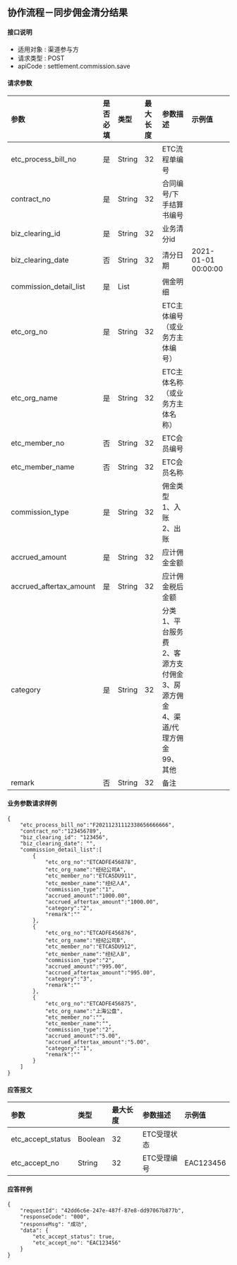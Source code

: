 ## 协作流程－同步佣金清分结果

#### 接口说明

* 适用对象 : 渠道参与方
* 请求类型 : POST
* apiCode : settlement.commission.save

#### 请求参数
| 参数 | 是否必填 | 类型 | 最大长度 | 参数描述 | 示例值 |
|:----|:-------:|:-----|:-------|:--------|:------|
| etc_process_bill_no | 是 | String | 32 | ETC流程单编号 |  |
| contract_no | 是 | String | 32 | 合同编号/下手结算书编号 |  |
| biz_clearing_id | 是 | String | 32 | 业务清分id |  |
| biz_clearing_date | 否 | String | 32 | 清分日期 | 2021-01-01 00:00:00 |
| commission_detail_list | 是 | List |  | 佣金明细 |  |
| etc_org_no | 是 | String | 32 | ETC主体编号（或业务方主体编号） |  |
| etc_org_name | 是 | String | 32 | ETC主体名称（或业务方主体名称） |  |
| etc_member_no | 否 | String | 32 | ETC会员编号 |  |
| etc_member_name | 否 | String | 32 | ETC会员名称 |  |
| commission_type | 是 | String | 32 | 佣金类型<br/>1、入账<br/>2、出账 |  |
| accrued_amount | 是 | String | 32 | 应计佣金金额 |  |
| accrued_aftertax_amount | 是 | String | 32 | 应计佣金税后金额 |  |
| category | 是 | String | 32 | 分类<br/>1、平台服务费<br/>2、客源方支付佣金<br/>3、房源方佣金<br/>4、渠道/代理方佣金<br/>99、其他 |  |
| remark | 否 | String | 32 | 备注 |  |


#### 业务参数请求样例
```
{
    "etc_process_bill_no":"F20211231112338656666666",
    "contract_no":"123456789",
    "biz_clearing_id": "123456",
    "biz_clearing_date": "",
    "commission_detail_list":[
        {
            "etc_org_no":"ETCADFE456878",
            "etc_org_name":"经纪公司A",
            "etc_member_no":"ETCASDU911",
            "etc_member_name":"经纪人A",
            "commission_type":"1",
            "accrued_amount":"1000.00",
            "accrued_aftertax_amount":"1000.00",
            "category":"2",
            "remark":""
        },
        {
            "etc_org_no":"ETCADFE456876",
            "etc_org_name":"经纪公司B",
            "etc_member_no":"ETCASDU912",
            "etc_member_name":"经纪人B",
            "commission_type":"2",
            "accrued_amount":"995.00",
            "accrued_aftertax_amount":"995.00",
            "category":"3",
            "remark":""
        },
        {
            "etc_org_no":"ETCADFE456875",
            "etc_org_name":"上海公盘",
            "etc_member_no":"",
            "etc_member_name":"",
            "commission_type":"2",
            "accrued_amount":"5.00",
            "accrued_aftertax_amount":"5.00",
            "category":"1",
            "remark":""
        }
    ]
}
```

#### 应答报文

| 参数 | 类型 | 最大长度 | 参数描述 | 示例值 |
|:----|:----|:--------|:--------|:------|
| etc_accept_status | Boolean | 32 | ETC受理状态 |  |
| etc_accept_no | String | 32 | ETC受理编号 | EAC123456 |

#### 应答样例

```
{
    "requestId": "42dd6c6e-247e-487f-87e8-dd97067b877b",	
    "responseCode": "000",
	"responseMsg": "成功",
	"data": {
		"etc_accept_status": true,
        "etc_accept_no": "EAC123456"
	}
}
```